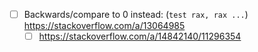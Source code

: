 - [ ] Backwards/compare to 0 instead: (`test rax, rax ...`) https://stackoverflow.com/a/13064985
  - [ ] https://stackoverflow.com/a/14842140/11296354
